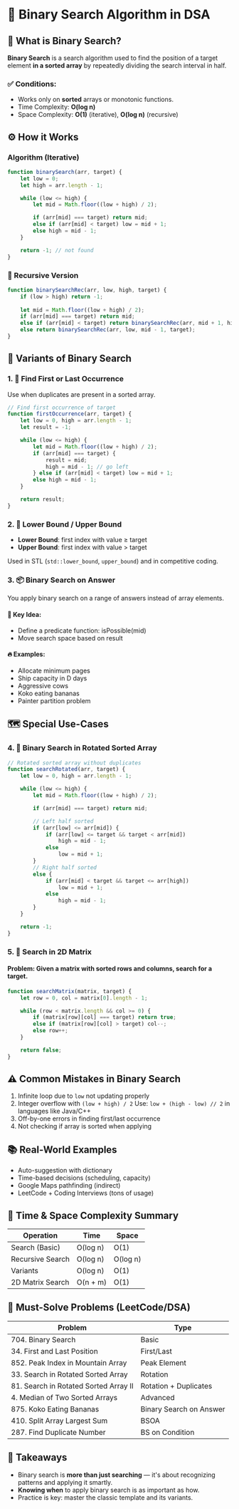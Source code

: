# 📘 Binary Search Algorithm in DSA


## 🧠 What is Binary Search?

**Binary Search** is a search algorithm used to find the position of a target element **in a sorted array** by repeatedly dividing the search interval in half.


### ✅ Conditions:

* Works only on **sorted** arrays or monotonic functions.
* Time Complexity: **O(log n)**
* Space Complexity: **O(1)** (iterative), **O(log n)** (recursive)


## ⚙️ How it Works

### Algorithm (Iterative)

```js
function binarySearch(arr, target) {
    let low = 0;
    let high = arr.length - 1;

    while (low <= high) {
        let mid = Math.floor((low + high) / 2);

        if (arr[mid] === target) return mid;
        else if (arr[mid] < target) low = mid + 1;
        else high = mid - 1;
    }

    return -1; // not found
}
```

### 🔄 Recursive Version

```js
function binarySearchRec(arr, low, high, target) {
    if (low > high) return -1;
    
    let mid = Math.floor((low + high) / 2);
    if (arr[mid] === target) return mid;
    else if (arr[mid] < target) return binarySearchRec(arr, mid + 1, high, target);
    else return binarySearchRec(arr, low, mid - 1, target);
}
```


## 🧩 Variants of Binary Search

### 1. 🔁 **Find First or Last Occurrence**

Use when duplicates are present in a sorted array.

```js
// Find first occurrence of target
function firstOccurrence(arr, target) {
    let low = 0, high = arr.length - 1;
    let result = -1;

    while (low <= high) {
        let mid = Math.floor((low + high) / 2);
        if (arr[mid] === target) {
            result = mid;
            high = mid - 1; // go left
        } else if (arr[mid] < target) low = mid + 1;
        else high = mid - 1;
    }

    return result;
}
```


### 2. 🔼 **Lower Bound / Upper Bound**

* **Lower Bound**: first index with value ≥ target
* **Upper Bound**: first index with value > target

Used in STL (`std::lower_bound`, `upper_bound`) and in competitive coding.


### 3. 📦 **Binary Search on Answer**

You apply binary search on a range of answers instead of array elements.

#### 🧠 Key Idea:

* Define a predicate function: isPossible(mid)
* Move search space based on result

#### 🔥 Examples:

* Allocate minimum pages
* Ship capacity in D days
* Aggressive cows
* Koko eating bananas
* Painter partition problem


## 🗺️ Special Use-Cases

### 4. 🔄 **Binary Search in Rotated Sorted Array**

```js
// Rotated sorted array without duplicates
function searchRotated(arr, target) {
    let low = 0, high = arr.length - 1;

    while (low <= high) {
        let mid = Math.floor((low + high) / 2);

        if (arr[mid] === target) return mid;

        // Left half sorted
        if (arr[low] <= arr[mid]) {
            if (arr[low] <= target && target < arr[mid])
                high = mid - 1;
            else
                low = mid + 1;
        }
        // Right half sorted
        else {
            if (arr[mid] < target && target <= arr[high])
                low = mid + 1;
            else
                high = mid - 1;
        }
    }

    return -1;
}
```


### 5. 🧮 **Search in 2D Matrix**

#### Problem: Given a matrix with sorted rows and columns, search for a target.

```js
function searchMatrix(matrix, target) {
    let row = 0, col = matrix[0].length - 1;

    while (row < matrix.length && col >= 0) {
        if (matrix[row][col] === target) return true;
        else if (matrix[row][col] > target) col--;
        else row++;
    }

    return false;
}
```


## ⚠️ Common Mistakes in Binary Search

1. Infinite loop due to `low` not updating properly
2. Integer overflow with `(low + high) / 2`
   Use: `low + (high - low) // 2` in languages like Java/C++
3. Off-by-one errors in finding first/last occurrence
4. Not checking if array is sorted when applying


## 📚 Real-World Examples

* Auto-suggestion with dictionary
* Time-based decisions (scheduling, capacity)
* Google Maps pathfinding (indirect)
* LeetCode + Coding Interviews (tons of usage)


## 🧪 Time & Space Complexity Summary

| Operation        | Time     | Space    |
| ---------------- | -------- | -------- |
| Search (Basic)   | O(log n) | O(1)     |
| Recursive Search | O(log n) | O(log n) |
| Variants         | O(log n) | O(1)     |
| 2D Matrix Search | O(n + m) | O(1)     |


## 🧠 Must-Solve Problems (LeetCode/DSA)

| Problem                               | Type                    |
| ------------------------------------- | ----------------------- |
| 704. Binary Search                    | Basic                   |
| 34. First and Last Position           | First/Last              |
| 852. Peak Index in Mountain Array     | Peak Element            |
| 33. Search in Rotated Sorted Array    | Rotation                |
| 81. Search in Rotated Sorted Array II | Rotation + Duplicates   |
| 4. Median of Two Sorted Arrays        | Advanced                |
| 875. Koko Eating Bananas              | Binary Search on Answer |
| 410. Split Array Largest Sum          | BSOA                    |
| 287. Find Duplicate Number            | BS on Condition         |


## 🏁 Takeaways

* Binary search is **more than just searching** — it's about recognizing patterns and applying it smartly.
* **Knowing when** to apply binary search is as important as how.
* Practice is key: master the classic template and its variants.

